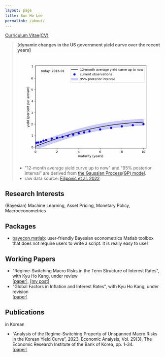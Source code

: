 ```yaml
---
layout: page
title: Sun Ho Lee
permalink: /about/
---
```


[Curriculum Vitae(CV)](https://github.com/econPreference/econPreference.github.io/blob/master/CV.pdf)

> **[dynamic changes in the US government yield curve over the recent years]** ![about_fig.gif](about_fig.gif)
>
> - "12-month average yield curve up to now" and "95% posterior interval" are derived from [the Gaussian Process(GP) model](https://github.com/econPreference/econPreference.github.io/blob/master/about_code.py).
> - raw data source: [Filipović et al. 2022](https://www.discount-bond-data.org)

## Research Interests

(Bayesian) Machine Learning, Asset Pricing, Monetary Policy, Macroeconometrics

## Packages

- [bayecon.matlab](https://github.com/econPreference/bayecon.matlab): user-friendly Bayesian econometrics Matlab toolbox that does not require users to write a script. It is really easy to use!

## Working Papers

- "Regime-Switching Macro Risks in the Term Structure of Interest Rates", with Kyu Ho Kang, under review\
  [[paper]](https://papers.ssrn.com/sol3/papers.cfm?abstract_id=4414404), [[my post]](https://econpreference.github.io/RSmacro/)
- "Global Factors in Inflation and Interest Rates", with Kyu Ho Kang, under revision\
  [[paper]](https://papers.ssrn.com/sol3/papers.cfm?abstract_id=3874405)

## Publications

in Korean

- “Analysis of the Regime-Switching Property of Unspanned Macro Risks in the Korean Yield Curve”, 2023, Economic Analysis, Vol. 29(3), The Economic Research Institute of the Bank of Korea, pp. 1-34.\
  [[paper]](https://www.bok.or.kr/imer/bbs/P0000556/view.do?nttId=10079760&menuNo=500783&pageIndex=1)
